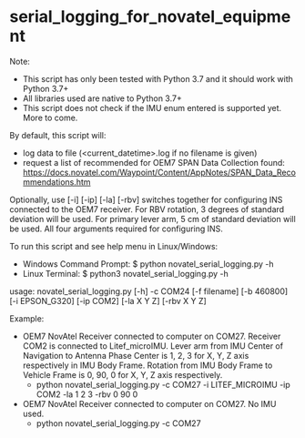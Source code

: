 # serial_logging_for_novatel_equipment

Note: 
- This script has only been tested with Python 3.7 and it should work with Python 3.7+
- All libraries used are native to Python 3.7+
- This script does not check if the IMU enum entered is supported yet. More to come.

By default, this script will:
- log data to file (<current_datetime>.log if no filename is given)
- request a list of recommended for OEM7 SPAN Data Collection found: https://docs.novatel.com/Waypoint/Content/AppNotes/SPAN_Data_Recommendations.htm

Optionally, use [-i] [-ip] [-la] [-rbv] switches together for configuring INS connected to the OEM7 receiver. For RBV rotation, 3 degrees of standard deviation will be used. For primary lever arm, 5 cm of standard deviation will be used. All four arguments required for configuring INS.



To run this script and see help menu in Linux/Windows:
- Windows Command Prompt: $ python novatel_serial_logging.py -h
- Linux Terminal:         $ python3 novatel_serial_logging.py -h

usage: novatel_serial_logging.py [-h] -c COM24 [-f filename] [-b 460800]
                                 [-i EPSON_G320] [-ip COM2] [-la X Y Z]
                                 [-rbv X Y Z]
  
Example:
- OEM7 NovAtel Receiver connected to computer on COM27. Receiver COM2 is connected to Litef_microIMU. Lever arm from IMU Center of Navigation to Antenna Phase Center is 1, 2, 3 for X, Y, Z axis respectively in IMU Body Frame. Rotation from IMU Body Frame to Vehicle Frame is 0, 90, 0 for X, Y, Z axis respectively.
  - python novatel_serial_logging.py -c COM27 -i LITEF_MICROIMU -ip COM2 -la 1 2 3 -rbv 0 90 0
- OEM7 NovAtel Receiver connected to computer on COM27. No IMU used.
  - python novatel_serial_logging.py -c COM27
